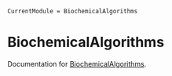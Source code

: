 ```@meta
CurrentModule = BiochemicalAlgorithms
```

# BiochemicalAlgorithms

Documentation for [BiochemicalAlgorithms](https://github.com/hildebrandtlab/BiochemicalAlgorithms.jl).
